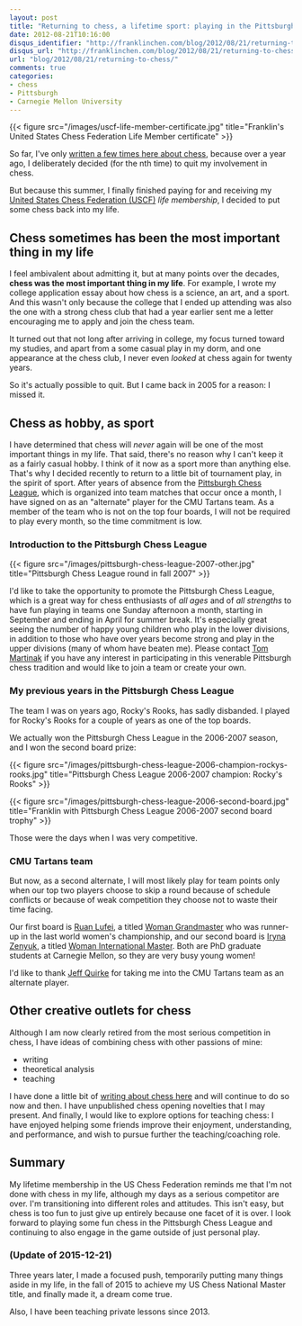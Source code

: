 ```yaml
---
layout: post
title: "Returning to chess, a lifetime sport: playing in the Pittsburgh Chess League"
date: 2012-08-21T10:16:00
disqus_identifier: "http://franklinchen.com/blog/2012/08/21/returning-to-chess/"
disqus_url: "http://franklinchen.com/blog/2012/08/21/returning-to-chess/"
url: "blog/2012/08/21/returning-to-chess/"
comments: true
categories:
- chess
- Pittsburgh
- Carnegie Mellon University
---
```

{{< figure src="/images/uscf-life-member-certificate.jpg" title="Franklin's United States Chess Federation Life Member certificate" >}}

So far, I've only [written a few times here about chess](/categories/chess/), because over a year ago, I deliberately decided (for the nth time) to quit my involvement in chess.

But because this summer, I finally finished paying for and receiving my [United States Chess Federation (USCF)](http://www.uschess.org/) *life membership*, I decided to put some chess back into my life.

## Chess sometimes has been the most important thing in my life

I feel ambivalent about admitting it, but at many points over the decades, **chess was the most important thing in my life**. For example, I wrote my college application essay about how chess is a science, an art, and a sport. And this wasn't only because the college that I ended up attending was also the one with a strong chess club that had a year earlier sent me a letter encouraging me to apply and join the chess team.

It turned out that not long after arriving in college, my focus turned toward my studies, and apart from a some casual play in my dorm, and one appearance at the chess club, I never even *looked* at chess again for twenty years.

So it's actually possible to quit. But I came back in 2005 for a reason: I missed it.

## Chess as hobby, as sport

I have determined that chess will *never* again will be one of the most important things in my life. That said, there's no reason why I can't keep it as a fairly casual hobby. I think of it now as a sport more than anything else. That's why I decided recently to return to a little bit of tournament play, in the spirit of sport. After years of absence from the [Pittsburgh Chess League](http://www.pitt.edu/~schach/ChessPA/ChessLeague/wpapcl.htm), which is organized into team matches that occur once a month, I have signed on as an "alternate" player for the CMU Tartans team. As a member of the team who is not on the top four boards, I will not be required to play every month, so the time commitment is low.

### Introduction to the Pittsburgh Chess League

{{< figure src="/images/pittsburgh-chess-league-2007-other.jpg" title="Pittsburgh Chess League round in fall 2007" >}}

I'd like to take the opportunity to promote the Pittsburgh Chess League, which is a great way for chess enthusiasts of *all ages* and of *all strengths* to have fun playing in teams one Sunday afternoon a month, starting in September and ending in April for summer break. It's especially great seeing the number of happy young children who play in the lower divisions, in addition to those who have over years become strong and play in the upper divisions (many of whom have beaten me). Please contact [Tom Martinak](http://www.pitt.edu/~schach/ChessPA/wpastate.htm) if you have any interest in participating in this venerable Pittsburgh chess tradition and would like to join a team or create your own.

### My previous years in the Pittsburgh Chess League

The team I was on years ago, Rocky's Rooks, has sadly disbanded. I played for Rocky's Rooks for a couple of years as one of the top boards.

We actually won the Pittsburgh Chess League in the 2006-2007 season, and I won the second board prize:

{{< figure src="/images/pittsburgh-chess-league-2006-champion-rockys-rooks.jpg" title="Pittsburgh Chess League 2006-2007 champion: Rocky's Rooks" >}}

{{< figure src="/images/pittsburgh-chess-league-2006-second-board.jpg" title="Franklin with Pittsburgh Chess League 2006-2007 second board trophy" >}}

Those were the days when I was very competitive.

### CMU Tartans team

But now, as a second alternate, I will most likely play for team points only when our top two players choose to skip a round because of schedule conflicts or because of weak competition they choose not to waste their time facing.

Our first board is [Ruan Lufei](http://en.wikipedia.org/wiki/Ruan_Lufei), a titled [Woman Grandmaster](http://en.wikipedia.org/wiki/Woman_Grand_Master#Woman_Grandmaster_.28WGM.29) who was runner-up in the last world women's championship, and our second board is [Iryna Zenyuk](http://saintlouischessclub.org/player-bio/2011-us-womens-championship/wim-iryna-zenyuk), a titled [Woman International Master](http://en.wikipedia.org/wiki/FIDE_titles#Woman_International_Master_.28WIM.29). Both are PhD graduate students at Carnegie Mellon, so they are very busy young women!

I'd like to thank [Jeff Quirke](http://triblive.com/x/pittsburghtrib/news/s_717323.html) for taking me into the CMU Tartans team as an alternate player.

## Other creative outlets for chess

Although I am now clearly retired from the most serious competition in chess, I have ideas of combining chess with other passions of mine:

- writing
- theoretical analysis
- teaching

I have done a little bit of [writing about chess here](/categories/chess/) and will continue to do so now and then. I have unpublished chess opening novelties that I may present. And finally, I would like to explore options for teaching chess: I have enjoyed helping some friends improve their enjoyment, understanding, and performance, and wish to pursue further the teaching/coaching role.

## Summary

My lifetime membership in the US Chess Federation reminds me that I'm not done with chess in my life, although my days as a serious competitor are over. I'm transitioning into different roles and attitudes. This isn't easy, but chess is too fun to just give up entirely because one facet of it is over. I look forward to playing some fun chess in the Pittsburgh Chess League and continuing to also engage in the game outside of just personal play.

### (Update of 2015-12-21)

Three years later, I made a focused push, temporarily putting many
things aside in my life, in the fall of 2015 to achieve my US Chess
National Master title, and finally made it, a dream come true.

Also, I have been teaching private lessons since 2013.
